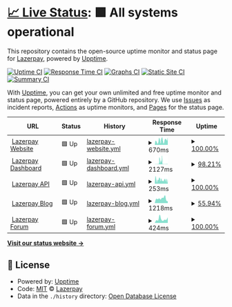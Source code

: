 # [📈 Live Status](https://status.lazerpay.finance): <!--live status--> **🟩 All systems operational**

This repository contains the open-source uptime monitor and status page for [Lazerpay](https://www.lazerpay.finance/), powered by [Upptime](https://github.com/upptime/upptime).

[![Uptime CI](https://github.com/LazerPay-Finance/lazerpay-status/workflows/Uptime%20CI/badge.svg)](https://github.com/LazerPay-Finance/lazerpay-status/actions?query=workflow%3A%22Uptime+CI%22)
[![Response Time CI](https://github.com/LazerPay-Finance/lazerpay-status/workflows/Response%20Time%20CI/badge.svg)](https://github.com/LazerPay-Finance/lazerpay-status/actions?query=workflow%3A%22Response+Time+CI%22)
[![Graphs CI](https://github.com/LazerPay-Finance/lazerpay-status/workflows/Graphs%20CI/badge.svg)](https://github.com/LazerPay-Finance/lazerpay-status/actions?query=workflow%3A%22Graphs+CI%22)
[![Static Site CI](https://github.com/LazerPay-Finance/lazerpay-status/workflows/Static%20Site%20CI/badge.svg)](https://github.com/LazerPay-Finance/lazerpay-status/actions?query=workflow%3A%22Static+Site+CI%22)
[![Summary CI](https://github.com/LazerPay-Finance/lazerpay-status/workflows/Summary%20CI/badge.svg)](https://github.com/LazerPay-Finance/lazerpay-status/actions?query=workflow%3A%22Summary+CI%22)

With [Upptime](https://upptime.js.org), you can get your own unlimited and free uptime monitor and status page, powered entirely by a GitHub repository. We use [Issues](https://github.com/LazerPay-Finance/lazerpay-status/issues) as incident reports, [Actions](https://github.com/LazerPay-Finance/lazerpay-status/actions) as uptime monitors, and [Pages](https://status.lazerpay.finance) for the status page.

<!--start: status pages-->
<!-- This summary is generated by Upptime (https://github.com/upptime/upptime) -->
<!-- Do not edit this manually, your changes will be overwritten -->
<!-- prettier-ignore -->
| URL | Status | History | Response Time | Uptime |
| --- | ------ | ------- | ------------- | ------ |
| <img alt="" src="https://lazerpay.finance/images/favicon.svg" height="13"> [Lazerpay Website](https://www.lazerpay.finance) | 🟩 Up | [lazerpay-website.yml](https://github.com/LazerPay-Finance/lazerpay-status/commits/HEAD/history/lazerpay-website.yml) | <details><summary><img alt="Response time graph" src="./graphs/lazerpay-website/response-time-week.png" height="20"> 670ms</summary><br><a href="https://status.lazerpay.finance/history/lazerpay-website"><img alt="Response time 670" src="https://img.shields.io/endpoint?url=https%3A%2F%2Fraw.githubusercontent.com%2FLazerPay-Finance%2Flazerpay-status%2FHEAD%2Fapi%2Flazerpay-website%2Fresponse-time.json"></a><br><a href="https://status.lazerpay.finance/history/lazerpay-website"><img alt="24-hour response time 1158" src="https://img.shields.io/endpoint?url=https%3A%2F%2Fraw.githubusercontent.com%2FLazerPay-Finance%2Flazerpay-status%2FHEAD%2Fapi%2Flazerpay-website%2Fresponse-time-day.json"></a><br><a href="https://status.lazerpay.finance/history/lazerpay-website"><img alt="7-day response time 670" src="https://img.shields.io/endpoint?url=https%3A%2F%2Fraw.githubusercontent.com%2FLazerPay-Finance%2Flazerpay-status%2FHEAD%2Fapi%2Flazerpay-website%2Fresponse-time-week.json"></a><br><a href="https://status.lazerpay.finance/history/lazerpay-website"><img alt="30-day response time 670" src="https://img.shields.io/endpoint?url=https%3A%2F%2Fraw.githubusercontent.com%2FLazerPay-Finance%2Flazerpay-status%2FHEAD%2Fapi%2Flazerpay-website%2Fresponse-time-month.json"></a><br><a href="https://status.lazerpay.finance/history/lazerpay-website"><img alt="1-year response time 670" src="https://img.shields.io/endpoint?url=https%3A%2F%2Fraw.githubusercontent.com%2FLazerPay-Finance%2Flazerpay-status%2FHEAD%2Fapi%2Flazerpay-website%2Fresponse-time-year.json"></a></details> | <details><summary><a href="https://status.lazerpay.finance/history/lazerpay-website">100.00%</a></summary><a href="https://status.lazerpay.finance/history/lazerpay-website"><img alt="All-time uptime 100.00%" src="https://img.shields.io/endpoint?url=https%3A%2F%2Fraw.githubusercontent.com%2FLazerPay-Finance%2Flazerpay-status%2FHEAD%2Fapi%2Flazerpay-website%2Fuptime.json"></a><br><a href="https://status.lazerpay.finance/history/lazerpay-website"><img alt="24-hour uptime 100.00%" src="https://img.shields.io/endpoint?url=https%3A%2F%2Fraw.githubusercontent.com%2FLazerPay-Finance%2Flazerpay-status%2FHEAD%2Fapi%2Flazerpay-website%2Fuptime-day.json"></a><br><a href="https://status.lazerpay.finance/history/lazerpay-website"><img alt="7-day uptime 100.00%" src="https://img.shields.io/endpoint?url=https%3A%2F%2Fraw.githubusercontent.com%2FLazerPay-Finance%2Flazerpay-status%2FHEAD%2Fapi%2Flazerpay-website%2Fuptime-week.json"></a><br><a href="https://status.lazerpay.finance/history/lazerpay-website"><img alt="30-day uptime 100.00%" src="https://img.shields.io/endpoint?url=https%3A%2F%2Fraw.githubusercontent.com%2FLazerPay-Finance%2Flazerpay-status%2FHEAD%2Fapi%2Flazerpay-website%2Fuptime-month.json"></a><br><a href="https://status.lazerpay.finance/history/lazerpay-website"><img alt="1-year uptime 100.00%" src="https://img.shields.io/endpoint?url=https%3A%2F%2Fraw.githubusercontent.com%2FLazerPay-Finance%2Flazerpay-status%2FHEAD%2Fapi%2Flazerpay-website%2Fuptime-year.json"></a></details>
| <img alt="" src="https://lazerpay.finance/images/favicon.svg" height="13"> [Lazerpay Dashboard](https://dashboard.lazerpay.finance) | 🟩 Up | [lazerpay-dashboard.yml](https://github.com/LazerPay-Finance/lazerpay-status/commits/HEAD/history/lazerpay-dashboard.yml) | <details><summary><img alt="Response time graph" src="./graphs/lazerpay-dashboard/response-time-week.png" height="20"> 2127ms</summary><br><a href="https://status.lazerpay.finance/history/lazerpay-dashboard"><img alt="Response time 2127" src="https://img.shields.io/endpoint?url=https%3A%2F%2Fraw.githubusercontent.com%2FLazerPay-Finance%2Flazerpay-status%2FHEAD%2Fapi%2Flazerpay-dashboard%2Fresponse-time.json"></a><br><a href="https://status.lazerpay.finance/history/lazerpay-dashboard"><img alt="24-hour response time 193" src="https://img.shields.io/endpoint?url=https%3A%2F%2Fraw.githubusercontent.com%2FLazerPay-Finance%2Flazerpay-status%2FHEAD%2Fapi%2Flazerpay-dashboard%2Fresponse-time-day.json"></a><br><a href="https://status.lazerpay.finance/history/lazerpay-dashboard"><img alt="7-day response time 2127" src="https://img.shields.io/endpoint?url=https%3A%2F%2Fraw.githubusercontent.com%2FLazerPay-Finance%2Flazerpay-status%2FHEAD%2Fapi%2Flazerpay-dashboard%2Fresponse-time-week.json"></a><br><a href="https://status.lazerpay.finance/history/lazerpay-dashboard"><img alt="30-day response time 2127" src="https://img.shields.io/endpoint?url=https%3A%2F%2Fraw.githubusercontent.com%2FLazerPay-Finance%2Flazerpay-status%2FHEAD%2Fapi%2Flazerpay-dashboard%2Fresponse-time-month.json"></a><br><a href="https://status.lazerpay.finance/history/lazerpay-dashboard"><img alt="1-year response time 2127" src="https://img.shields.io/endpoint?url=https%3A%2F%2Fraw.githubusercontent.com%2FLazerPay-Finance%2Flazerpay-status%2FHEAD%2Fapi%2Flazerpay-dashboard%2Fresponse-time-year.json"></a></details> | <details><summary><a href="https://status.lazerpay.finance/history/lazerpay-dashboard">98.21%</a></summary><a href="https://status.lazerpay.finance/history/lazerpay-dashboard"><img alt="All-time uptime 98.21%" src="https://img.shields.io/endpoint?url=https%3A%2F%2Fraw.githubusercontent.com%2FLazerPay-Finance%2Flazerpay-status%2FHEAD%2Fapi%2Flazerpay-dashboard%2Fuptime.json"></a><br><a href="https://status.lazerpay.finance/history/lazerpay-dashboard"><img alt="24-hour uptime 100.00%" src="https://img.shields.io/endpoint?url=https%3A%2F%2Fraw.githubusercontent.com%2FLazerPay-Finance%2Flazerpay-status%2FHEAD%2Fapi%2Flazerpay-dashboard%2Fuptime-day.json"></a><br><a href="https://status.lazerpay.finance/history/lazerpay-dashboard"><img alt="7-day uptime 98.21%" src="https://img.shields.io/endpoint?url=https%3A%2F%2Fraw.githubusercontent.com%2FLazerPay-Finance%2Flazerpay-status%2FHEAD%2Fapi%2Flazerpay-dashboard%2Fuptime-week.json"></a><br><a href="https://status.lazerpay.finance/history/lazerpay-dashboard"><img alt="30-day uptime 98.21%" src="https://img.shields.io/endpoint?url=https%3A%2F%2Fraw.githubusercontent.com%2FLazerPay-Finance%2Flazerpay-status%2FHEAD%2Fapi%2Flazerpay-dashboard%2Fuptime-month.json"></a><br><a href="https://status.lazerpay.finance/history/lazerpay-dashboard"><img alt="1-year uptime 98.21%" src="https://img.shields.io/endpoint?url=https%3A%2F%2Fraw.githubusercontent.com%2FLazerPay-Finance%2Flazerpay-status%2FHEAD%2Fapi%2Flazerpay-dashboard%2Fuptime-year.json"></a></details>
| <img alt="" src="https://lazerpay.finance/images/favicon.svg" height="13"> [Lazerpay API](https://api.lazerpay.engineering/api/v1) | 🟩 Up | [lazerpay-api.yml](https://github.com/LazerPay-Finance/lazerpay-status/commits/HEAD/history/lazerpay-api.yml) | <details><summary><img alt="Response time graph" src="./graphs/lazerpay-api/response-time-week.png" height="20"> 253ms</summary><br><a href="https://status.lazerpay.finance/history/lazerpay-api"><img alt="Response time 253" src="https://img.shields.io/endpoint?url=https%3A%2F%2Fraw.githubusercontent.com%2FLazerPay-Finance%2Flazerpay-status%2FHEAD%2Fapi%2Flazerpay-api%2Fresponse-time.json"></a><br><a href="https://status.lazerpay.finance/history/lazerpay-api"><img alt="24-hour response time 307" src="https://img.shields.io/endpoint?url=https%3A%2F%2Fraw.githubusercontent.com%2FLazerPay-Finance%2Flazerpay-status%2FHEAD%2Fapi%2Flazerpay-api%2Fresponse-time-day.json"></a><br><a href="https://status.lazerpay.finance/history/lazerpay-api"><img alt="7-day response time 253" src="https://img.shields.io/endpoint?url=https%3A%2F%2Fraw.githubusercontent.com%2FLazerPay-Finance%2Flazerpay-status%2FHEAD%2Fapi%2Flazerpay-api%2Fresponse-time-week.json"></a><br><a href="https://status.lazerpay.finance/history/lazerpay-api"><img alt="30-day response time 253" src="https://img.shields.io/endpoint?url=https%3A%2F%2Fraw.githubusercontent.com%2FLazerPay-Finance%2Flazerpay-status%2FHEAD%2Fapi%2Flazerpay-api%2Fresponse-time-month.json"></a><br><a href="https://status.lazerpay.finance/history/lazerpay-api"><img alt="1-year response time 253" src="https://img.shields.io/endpoint?url=https%3A%2F%2Fraw.githubusercontent.com%2FLazerPay-Finance%2Flazerpay-status%2FHEAD%2Fapi%2Flazerpay-api%2Fresponse-time-year.json"></a></details> | <details><summary><a href="https://status.lazerpay.finance/history/lazerpay-api">100.00%</a></summary><a href="https://status.lazerpay.finance/history/lazerpay-api"><img alt="All-time uptime 100.00%" src="https://img.shields.io/endpoint?url=https%3A%2F%2Fraw.githubusercontent.com%2FLazerPay-Finance%2Flazerpay-status%2FHEAD%2Fapi%2Flazerpay-api%2Fuptime.json"></a><br><a href="https://status.lazerpay.finance/history/lazerpay-api"><img alt="24-hour uptime 100.00%" src="https://img.shields.io/endpoint?url=https%3A%2F%2Fraw.githubusercontent.com%2FLazerPay-Finance%2Flazerpay-status%2FHEAD%2Fapi%2Flazerpay-api%2Fuptime-day.json"></a><br><a href="https://status.lazerpay.finance/history/lazerpay-api"><img alt="7-day uptime 100.00%" src="https://img.shields.io/endpoint?url=https%3A%2F%2Fraw.githubusercontent.com%2FLazerPay-Finance%2Flazerpay-status%2FHEAD%2Fapi%2Flazerpay-api%2Fuptime-week.json"></a><br><a href="https://status.lazerpay.finance/history/lazerpay-api"><img alt="30-day uptime 100.00%" src="https://img.shields.io/endpoint?url=https%3A%2F%2Fraw.githubusercontent.com%2FLazerPay-Finance%2Flazerpay-status%2FHEAD%2Fapi%2Flazerpay-api%2Fuptime-month.json"></a><br><a href="https://status.lazerpay.finance/history/lazerpay-api"><img alt="1-year uptime 100.00%" src="https://img.shields.io/endpoint?url=https%3A%2F%2Fraw.githubusercontent.com%2FLazerPay-Finance%2Flazerpay-status%2FHEAD%2Fapi%2Flazerpay-api%2Fuptime-year.json"></a></details>
| <img alt="" src="https://lazerpay.finance/images/favicon.svg" height="13"> [Lazerpay Blog](https://blog.lazerpay.finance) | 🟩 Up | [lazerpay-blog.yml](https://github.com/LazerPay-Finance/lazerpay-status/commits/HEAD/history/lazerpay-blog.yml) | <details><summary><img alt="Response time graph" src="./graphs/lazerpay-blog/response-time-week.png" height="20"> 1218ms</summary><br><a href="https://status.lazerpay.finance/history/lazerpay-blog"><img alt="Response time 1218" src="https://img.shields.io/endpoint?url=https%3A%2F%2Fraw.githubusercontent.com%2FLazerPay-Finance%2Flazerpay-status%2FHEAD%2Fapi%2Flazerpay-blog%2Fresponse-time.json"></a><br><a href="https://status.lazerpay.finance/history/lazerpay-blog"><img alt="24-hour response time 496" src="https://img.shields.io/endpoint?url=https%3A%2F%2Fraw.githubusercontent.com%2FLazerPay-Finance%2Flazerpay-status%2FHEAD%2Fapi%2Flazerpay-blog%2Fresponse-time-day.json"></a><br><a href="https://status.lazerpay.finance/history/lazerpay-blog"><img alt="7-day response time 1218" src="https://img.shields.io/endpoint?url=https%3A%2F%2Fraw.githubusercontent.com%2FLazerPay-Finance%2Flazerpay-status%2FHEAD%2Fapi%2Flazerpay-blog%2Fresponse-time-week.json"></a><br><a href="https://status.lazerpay.finance/history/lazerpay-blog"><img alt="30-day response time 1218" src="https://img.shields.io/endpoint?url=https%3A%2F%2Fraw.githubusercontent.com%2FLazerPay-Finance%2Flazerpay-status%2FHEAD%2Fapi%2Flazerpay-blog%2Fresponse-time-month.json"></a><br><a href="https://status.lazerpay.finance/history/lazerpay-blog"><img alt="1-year response time 1218" src="https://img.shields.io/endpoint?url=https%3A%2F%2Fraw.githubusercontent.com%2FLazerPay-Finance%2Flazerpay-status%2FHEAD%2Fapi%2Flazerpay-blog%2Fresponse-time-year.json"></a></details> | <details><summary><a href="https://status.lazerpay.finance/history/lazerpay-blog">55.94%</a></summary><a href="https://status.lazerpay.finance/history/lazerpay-blog"><img alt="All-time uptime 55.94%" src="https://img.shields.io/endpoint?url=https%3A%2F%2Fraw.githubusercontent.com%2FLazerPay-Finance%2Flazerpay-status%2FHEAD%2Fapi%2Flazerpay-blog%2Fuptime.json"></a><br><a href="https://status.lazerpay.finance/history/lazerpay-blog"><img alt="24-hour uptime 100.00%" src="https://img.shields.io/endpoint?url=https%3A%2F%2Fraw.githubusercontent.com%2FLazerPay-Finance%2Flazerpay-status%2FHEAD%2Fapi%2Flazerpay-blog%2Fuptime-day.json"></a><br><a href="https://status.lazerpay.finance/history/lazerpay-blog"><img alt="7-day uptime 55.94%" src="https://img.shields.io/endpoint?url=https%3A%2F%2Fraw.githubusercontent.com%2FLazerPay-Finance%2Flazerpay-status%2FHEAD%2Fapi%2Flazerpay-blog%2Fuptime-week.json"></a><br><a href="https://status.lazerpay.finance/history/lazerpay-blog"><img alt="30-day uptime 55.94%" src="https://img.shields.io/endpoint?url=https%3A%2F%2Fraw.githubusercontent.com%2FLazerPay-Finance%2Flazerpay-status%2FHEAD%2Fapi%2Flazerpay-blog%2Fuptime-month.json"></a><br><a href="https://status.lazerpay.finance/history/lazerpay-blog"><img alt="1-year uptime 55.94%" src="https://img.shields.io/endpoint?url=https%3A%2F%2Fraw.githubusercontent.com%2FLazerPay-Finance%2Flazerpay-status%2FHEAD%2Fapi%2Flazerpay-blog%2Fuptime-year.json"></a></details>
| <img alt="" src="https://lazerpay.finance/images/favicon.svg" height="13"> [Lazerpay Forum](https://forum.lazerpay.finance) | 🟩 Up | [lazerpay-forum.yml](https://github.com/LazerPay-Finance/lazerpay-status/commits/HEAD/history/lazerpay-forum.yml) | <details><summary><img alt="Response time graph" src="./graphs/lazerpay-forum/response-time-week.png" height="20"> 424ms</summary><br><a href="https://status.lazerpay.finance/history/lazerpay-forum"><img alt="Response time 424" src="https://img.shields.io/endpoint?url=https%3A%2F%2Fraw.githubusercontent.com%2FLazerPay-Finance%2Flazerpay-status%2FHEAD%2Fapi%2Flazerpay-forum%2Fresponse-time.json"></a><br><a href="https://status.lazerpay.finance/history/lazerpay-forum"><img alt="24-hour response time 627" src="https://img.shields.io/endpoint?url=https%3A%2F%2Fraw.githubusercontent.com%2FLazerPay-Finance%2Flazerpay-status%2FHEAD%2Fapi%2Flazerpay-forum%2Fresponse-time-day.json"></a><br><a href="https://status.lazerpay.finance/history/lazerpay-forum"><img alt="7-day response time 424" src="https://img.shields.io/endpoint?url=https%3A%2F%2Fraw.githubusercontent.com%2FLazerPay-Finance%2Flazerpay-status%2FHEAD%2Fapi%2Flazerpay-forum%2Fresponse-time-week.json"></a><br><a href="https://status.lazerpay.finance/history/lazerpay-forum"><img alt="30-day response time 424" src="https://img.shields.io/endpoint?url=https%3A%2F%2Fraw.githubusercontent.com%2FLazerPay-Finance%2Flazerpay-status%2FHEAD%2Fapi%2Flazerpay-forum%2Fresponse-time-month.json"></a><br><a href="https://status.lazerpay.finance/history/lazerpay-forum"><img alt="1-year response time 424" src="https://img.shields.io/endpoint?url=https%3A%2F%2Fraw.githubusercontent.com%2FLazerPay-Finance%2Flazerpay-status%2FHEAD%2Fapi%2Flazerpay-forum%2Fresponse-time-year.json"></a></details> | <details><summary><a href="https://status.lazerpay.finance/history/lazerpay-forum">100.00%</a></summary><a href="https://status.lazerpay.finance/history/lazerpay-forum"><img alt="All-time uptime 100.00%" src="https://img.shields.io/endpoint?url=https%3A%2F%2Fraw.githubusercontent.com%2FLazerPay-Finance%2Flazerpay-status%2FHEAD%2Fapi%2Flazerpay-forum%2Fuptime.json"></a><br><a href="https://status.lazerpay.finance/history/lazerpay-forum"><img alt="24-hour uptime 100.00%" src="https://img.shields.io/endpoint?url=https%3A%2F%2Fraw.githubusercontent.com%2FLazerPay-Finance%2Flazerpay-status%2FHEAD%2Fapi%2Flazerpay-forum%2Fuptime-day.json"></a><br><a href="https://status.lazerpay.finance/history/lazerpay-forum"><img alt="7-day uptime 100.00%" src="https://img.shields.io/endpoint?url=https%3A%2F%2Fraw.githubusercontent.com%2FLazerPay-Finance%2Flazerpay-status%2FHEAD%2Fapi%2Flazerpay-forum%2Fuptime-week.json"></a><br><a href="https://status.lazerpay.finance/history/lazerpay-forum"><img alt="30-day uptime 100.00%" src="https://img.shields.io/endpoint?url=https%3A%2F%2Fraw.githubusercontent.com%2FLazerPay-Finance%2Flazerpay-status%2FHEAD%2Fapi%2Flazerpay-forum%2Fuptime-month.json"></a><br><a href="https://status.lazerpay.finance/history/lazerpay-forum"><img alt="1-year uptime 100.00%" src="https://img.shields.io/endpoint?url=https%3A%2F%2Fraw.githubusercontent.com%2FLazerPay-Finance%2Flazerpay-status%2FHEAD%2Fapi%2Flazerpay-forum%2Fuptime-year.json"></a></details>

<!--end: status pages-->

[**Visit our status website →**](https://status.lazerpay.finance)

## 📄 License

- Powered by: [Upptime](https://github.com/upptime/upptime)
- Code: [MIT](./LICENSE) © [Lazerpay](https://www.lazerpay.finance/)
- Data in the `./history` directory: [Open Database License](https://opendatacommons.org/licenses/odbl/1-0/)
